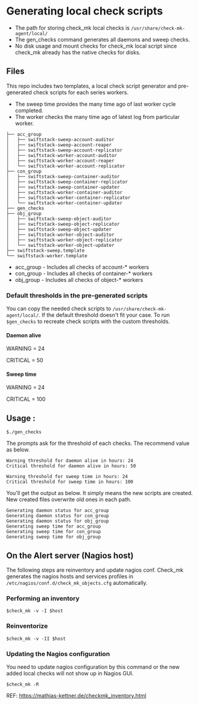 # Generating local check scripts 

* The path for storing check_mk local checks is `/usr/share/check-mk-agent/local/`
* The gen_checks command generates all daemons and sweep checks. 
* No disk usage and mount checks for check_mk local script since check_mk already has the native checks for disks.

## Files 

This repo includes two templates, a local check script generator and pre-generated check scripts for each series workers.

* The sweep time provides the many time ago of last worker cycle completed.  
* The worker checks the many time ago of latest log from particular worker. 

```
├── acc_group
│   ├── swiftstack-sweep-account-auditor
│   ├── swiftstack-sweep-account-reaper
│   ├── swiftstack-sweep-account-replicator
│   ├── swiftstack-worker-account-auditor
│   ├── swiftstack-worker-account-reaper
│   └── swiftstack-worker-account-replicator
├── con_group
│   ├── swiftstack-sweep-container-auditor
│   ├── swiftstack-sweep-container-replicator
│   ├── swiftstack-sweep-container-updater
│   ├── swiftstack-worker-container-auditor
│   ├── swiftstack-worker-container-replicator
│   └── swiftstack-worker-container-updater
├── gen_checks
├── obj_group
│   ├── swiftstack-sweep-object-auditor
│   ├── swiftstack-sweep-object-replicator
│   ├── swiftstack-sweep-object-updater
│   ├── swiftstack-worker-object-auditor
│   ├── swiftstack-worker-object-replicator
│   └── swiftstack-worker-object-updater
├── swiftstack-sweep.template
└── swiftstack-worker.template
```

* acc_group - Includes all checks of account-* workers
* con_group - Includes all checks of container-* workers
* obj_group - Includes all checks of object-* workers

### Default thresholds in the pre-generated scripts

You can copy the needed check scripts to `/usr/share/check-mk-agent/local/`. If the default threshold doesn't fit your case. 
To run `$gen_checks` to recreate check scripts with the custom thresholds. 

#### Daemon alive 

WARNING = 24 

CRITICAL = 50

#### Sweep time

WARNING = 24

CRITICAL = 100


## Usage : 

```
$./gen_checks 
```

The prompts ask for the threshold of each checks. The recommend value as below. 

```
Warning threshold for daemon alive in hours: 24
Critical threshold for daemon alive in hours: 50

Warning threshold for sweep time in hours: 24
Critical threshold for sweep time in hours: 100
```

You'll get the output as below. It simply means the new scripts are created. New created files overwrite old ones in 
each path.

```
Generating daemon status for acc_group
Generating daemon status for con_group
Generating daemon status for obj_group
Generating sweep time for acc_group
Generating sweep time for con_group
Generating sweep time for obj_group
```



## On the Alert server (Nagios host)

The following steps are reinventory and update nagios conf. Check_mk generates the nagios hosts and services profiles in `/etc/nagios/conf.d/check_mk_objects.cfg` automatically. 

### Performing an inventory 

```
$check_mk -v -I $host
```

### Reinventorize 

```
$check_mk -v -II $host
```

### Updating the Nagios configuration

You need to update nagios configuration by this command or the new added local checks will not show up in Nagios GUI.

```
$check_mk -R 
```

REF: https://mathias-kettner.de/checkmk_inventory.html
